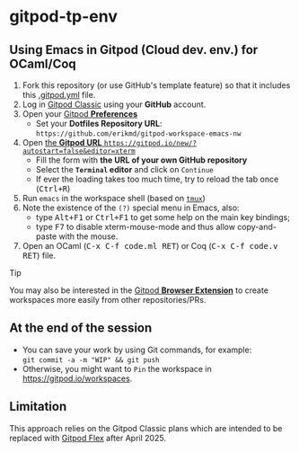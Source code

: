 # gitpod-tp-env

## Using Emacs in Gitpod (Cloud dev. env.) for OCaml/Coq

1. Fork this repository (or use GitHub's template feature) so that it includes this [.gitpod.yml](./.gitpod.yml) file.
2. Log in [Gitpod Classic](https://gitpod.io/login/) using your **GitHub** account.
3. Open your [Gitpod **Preferences**](https://gitpod.io/user/preferences)
   * Set your **Dotfiles Repository URL**: `https://github.com/erikmd/gitpod-workspace-emacs-nw`
4. Open [the **Gitpod URL** `https://gitpod.io/new/?autostart=false&editor=xterm`](https://gitpod.io/new/?autostart=false&editor=xterm)
   * Fill the form with **the URL of your own GitHub repository**
   * Select the **`Terminal` editor** and click on `Continue`
   * If ever the loading takes too much time, try to reload the tab once (<kbd>Ctrl+R</kbd>)
5. Run `emacs` in the workspace shell (based on [`tmux`](https://github.com/tmux/tmux/wiki))
6. Note the existence of the `(?)` special menu in Emacs, also:
   * type <kbd>Alt+F1</kbd> or <kbd>Ctrl+F1</kbd> to get some help on the main key bindings;
   * type <kbd>F7</kbd> to disable xterm-mouse-mode and thus allow copy-and-paste with the mouse.
7. Open an OCaml (<kbd>C-x C-f code.ml RET</kbd>) or Coq (<kbd>C-x C-f code.v RET</kbd>) file.

> [!TIP]
> You may also be interested in the [Gitpod **Browser Extension**](https://www.gitpod.io/docs/configure/user-settings/browser-extension) to create workspaces more easily from other repositories/PRs.

## At the end of the session

* You can save your work by using Git commands, for example:  
  `git commit -a -m "WIP" && git push`
* Otherwise, you might want to `Pin` the workspace in <https://gitpod.io/workspaces>.

## Limitation

This approach relies on the Gitpod Classic plans which are intended to
be replaced with [Gitpod Flex](https://www.gitpod.io/pricing) after
April 2025.
